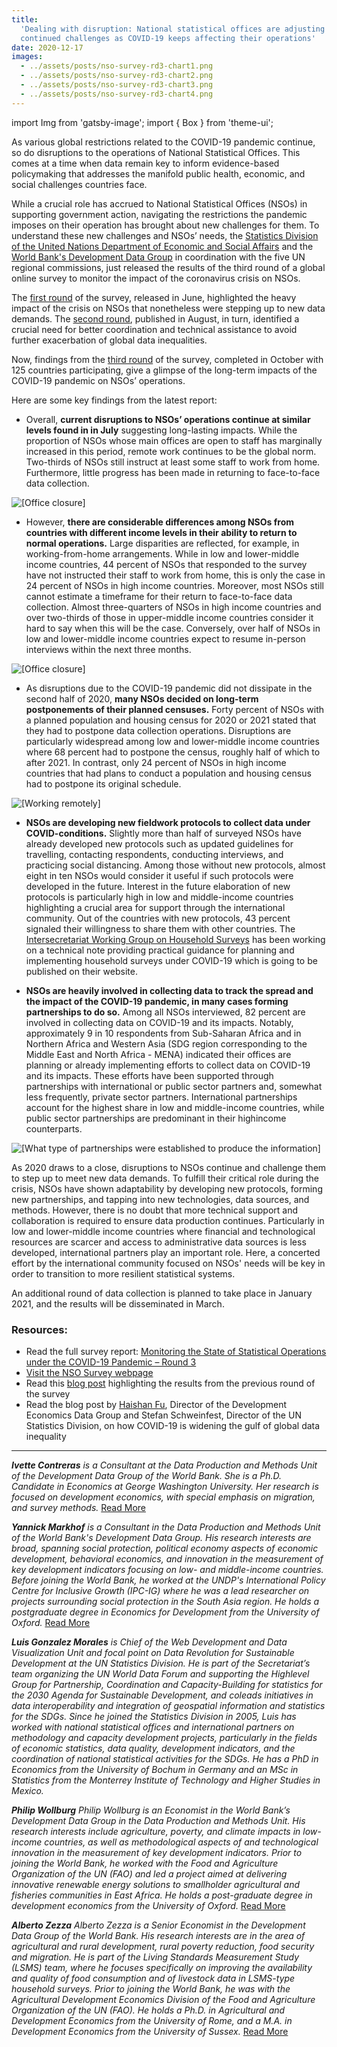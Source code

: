```yaml
---
title:
  'Dealing with disruption: National statistical offices are adjusting to
  continued challenges as COVID-19 keeps affecting their operations'
date: 2020-12-17
images:
  - ../assets/posts/nso-survey-rd3-chart1.png
  - ../assets/posts/nso-survey-rd3-chart2.png
  - ../assets/posts/nso-survey-rd3-chart3.png
  - ../assets/posts/nso-survey-rd3-chart4.png
---
```


import Img from 'gatsby-image'; import { Box } from 'theme-ui';

As various global restrictions related to the COVID-19 pandemic continue, so do
disruptions to the operations of National Statistical Offices. This comes at a
time when data remain key to inform evidence-based policymaking that addresses
the manifold public health, economic, and social challenges countries face.

While a crucial role has accrued to National Statistical Offices (NSOs) in
supporting government action, navigating the restrictions the pandemic imposes
on their operation has brought about new challenges for them. To understand
these new challenges and NSOs’ needs, the
[Statistics Division of the United Nations Department of Economic and Social Affairs](https://covid-19-response.unstatshub.org/statistical-programmes/covid19-nso-survey/)
and the
[World Bank's Development Data Group](https://www.worldbank.org/en/research/brief/survey-of-national-statistical-offices-nsos-during-covid-19)
in coordination with the five UN regional commissions, just released the results
of the third round of a global online survey to monitor the impact of the
coronavirus crisis on NSOs.

The
[first round](https://blogs.worldbank.org/opendata/covid-19-widens-gulf-global-data-inequality-while-national-statistical-offices-step-up)
of the survey, released in June, highlighted the heavy impact of the crisis on
NSOs that nonetheless were stepping up to new data demands. The
[second round](https://blogs.worldbank.org/opendata/coping-pandemic-crisis-what-do-national-statistical-offices-need-most),
published in August, in turn, identified a crucial need for better coordination
and technical assistance to avoid further exacerbation of global data
inequalities.

Now, findings from the
[third round](http://documents1.worldbank.org/curated/en/833751608029512958/pdf/Monitoring-the-State-of-Statistical-Operations-under-the-COVID-19-Pandemic-Highlights-from-the-Third-Round-of-a-Global-COVID-19-Survey-of-National-Statistical-Offices-NSOs.pdf)
of the survey, completed in October with 125 countries participating, give a
glimpse of the long-term impacts of the COVID-19 pandemic on NSOs’ operations.

Here are some key findings from the latest report:

- Overall, **current disruptions to NSOs’ operations continue at similar levels
  found in in July** suggesting long-lasting impacts. While the proportion of
  NSOs whose main offices are open to staff has marginally increased in this
  period, remote work continues to be the global norm. Two-thirds of NSOs still
  instruct at least some staff to work from home. Furthermore, little progress
  has been made in returning to face-to-face data collection.

<Box mb={3}>
  <Img
    fluid={props.images[0]}
    title="[Office closure]"
    alt="[Office closure]"
  />
</Box>

- However, **there are considerable differences among NSOs from countries with
  different income levels in their ability to return to normal operations.**
  Large disparities are reflected, for example, in working-from-home
  arrangements. While in low and lower-middle income countries, 44 percent of
  NSOs that responded to the survey have not instructed their staff to work from
  home, this is only the case in 24 percent of NSOs in high income countries.
  Moreover, most NSOs still cannot estimate a timeframe for their return to
  face-to-face data collection. Almost three-quarters of NSOs in high income
  countries and over two-thirds of those in upper-middle income countries
  consider it hard to say when this will be the case. Conversely, over half of
  NSOs in low and lower-middle income countries expect to resume in-person
  interviews within the next three months.

<Box mb={3}>
  <Img
    fluid={props.images[1]}
    title="[Office closure]"
    alt="[Office closure]"
  />
</Box>

- As disruptions due to the COVID-19 pandemic did not dissipate in the second
  half of 2020, **many NSOs decided on long-term postponements of their planned
  censuses.** Forty percent of NSOs with a planned population and housing census
  for 2020 or 2021 stated that they had to postpone data collection operations.
  Disruptions are particularly widespread among low and lower-middle income
  countries where 68 percent had to postpone the census, roughly half of which
  to after 2021. In contrast, only 24 percent of NSOs in high income countries
  that had plans to conduct a population and housing census had to postpone its
  original schedule.

<Box mb={3}>
  <Img
    fluid={props.images[2]}
    title="[Working remotely]"
    alt="[Working remotely]"
  />
</Box>

- **NSOs are developing new fieldwork protocols to collect data under
  COVID-conditions.** Slightly more than half of surveyed NSOs have already
  developed new protocols such as updated guidelines for travelling, contacting
  respondents, conducting interviews, and practicing social distancing. Among
  those without new protocols, almost eight in ten NSOs would consider it useful
  if such protocols were developed in the future. Interest in the future
  elaboration of new protocols is particularly high in low and middle-income
  countries highlighting a crucial area for support through the international
  community. Out of the countries with new protocols, 43 percent signaled their
  willingness to share them with other countries. The
  [Intersecretariat Working Group on Household Surveys](https://unstats.un.org/iswghs/task-forces/covid-19-and-household-surveys/)
  has been working on a technical note providing practical guidance for planning
  and implementing household surveys under COVID-19 which is going to be
  published on their website.

- **NSOs are heavily involved in collecting data to track the spread and the
  impact of the COVID-19 pandemic, in many cases forming partnerships to do
  so.** Among all NSOs interviewed, 82 percent are involved in collecting data
  on COVID-19 and its impacts. Notably, approximately 9 in 10 respondents from
  Sub-Saharan Africa and in Northern Africa and Western Asia (SDG region
  corresponding to the Middle East and North Africa - MENA) indicated their
  offices are planning or already implementing efforts to collect data on
  COVID-19 and its impacts. These efforts have been supported through
  partnerships with international or public sector partners and, somewhat less
  frequently, private sector partners. International partnerships account for
  the highest share in low and middle-income countries, while public sector
  partnerships are predominant in their highincome counterparts.

<Box mb={3}>
  <Img
    fluid={props.images[3]}
    title="[What type of partnerships were established to produce the information]"
    alt="[What type of partnerships were established to produce the information]"
  />
</Box>

As 2020 draws to a close, disruptions to NSOs continue and challenge them to
step up to meet new data demands. To fulfill their critical role during the
crisis, NSOs have shown adaptability by developing new protocols, forming new
partnerships, and tapping into new technologies, data sources, and methods.
However, there is no doubt that more technical support and collaboration is
required to ensure data production continues. Particularly in low and
lower-middle income countries where financial and technological resources are
scarcer and access to administrative data sources is less developed,
international partners play an important role. Here, a concerted effort by the
international community focused on NSOs' needs will be key in order to
transition to more resilient statistical systems.

An additional round of data collection is planned to take place in January 2021,
and the results will be disseminated in March.

### Resources:

- Read the full survey report:
  [Monitoring the State of Statistical Operations under the COVID-19 Pandemic – Round 3](http://documents1.worldbank.org/curated/en/833751608029512958/pdf/Monitoring-the-State-of-Statistical-Operations-under-the-COVID-19-Pandemic-Highlights-from-the-Third-Round-of-a-Global-COVID-19-Survey-of-National-Statistical-Offices-NSOs.pdf)
- [Visit the NSO Survey webpage](https://www.worldbank.org/en/research/brief/survey-of-national-statistical-offices-nsos-during-covid-19)
- Read this
  [blog post](https://blogs.worldbank.org/opendata/coping-pandemic-crisis-what-do-national-statistical-offices-need-most)
  highlighting the results from the previous round of the survey
- Read the blog post by
  [Haishan Fu](https://blogs.worldbank.org/opendata/covid-19-widens-gulf-global-data-inequality-while-national-statistical-offices-step-up),
  Director of the Development Economics Data Group and Stefan Schweinfest,
  Director of the UN Statistics Division, on how COVID-19 is widening the gulf
  of global data inequality

---

_**Ivette Contreras** is a Consultant at the Data Production and Methods Unit of
the Development Data Group of the World Bank. She is a Ph.D. Candidate in
Economics at George Washington University. Her research is focused on
development economics, with special emphasis on migration, and survey methods._
[Read More](https://blogs.worldbank.org/team/ivette-maria-contreras-gonzalez)

_**Yannick Markhof** is a Consultant in the Data Production and Methods Unit of
the World Bank's Development Data Group. His research interests are broad,
spanning social protection, political economy aspects of economic development,
behavioral economics, and innovation in the measurement of key development
indicators focusing on low- and middle-income countries. Before joining the
World Bank, he worked at the UNDP's International Policy Centre for Inclusive
Growth (IPC-IG) where he was a lead researcher on projects surrounding social
protection in the South Asia region. He holds a postgraduate degree in Economics
for Development from the University of Oxford._
[Read More](https://blogs.worldbank.org/team/yannick-markhof)

_**Luis Gonzalez Morales** is Chief of the Web Development and Data
Visualization Unit and focal point on Data Revolution for Sustainable
Development at the UN Statistics Division. He is part of the Secretariat’s team
organizing the UN World Data Forum and supporting the Highlevel Group for
Partnership, Coordination and Capacity-Building for statistics for the 2030
Agenda for Sustainable Development, and coleads initiatives in data
interoperability and integration of geospatial information and statistics for
the SDGs. Since he joined the Statistics Division in 2005, Luis has worked with
national statistical offices and international partners on methodology and
capacity development projects, particularly in the fields of economic
statistics, data quality, development indicators, and the coordination of
national statistical activities for the SDGs. He has a PhD in Economics from the
University of Bochum in Germany and an MSc in Statistics from the Monterrey
Institute of Technology and Higher Studies in Mexico._

_**Philip Wollburg** Philip Wollburg is an Economist in the World Bank’s
Development Data Group in the Data Production and Methods Unit. His research
interests include agriculture, poverty, and climate impacts in low-income
countries, as well as methodological aspects of and technological innovation in
the measurement of key development indicators. Prior to joining the World Bank,
he worked with the Food and Agriculture Organization of the UN (FAO) and led a
project aimed at delivering innovative renewable energy solutions to smallholder
agricultural and fisheries communities in East Africa. He holds a post-graduate
degree in development economics from the University of Oxford._
[Read More](https://blogs.worldbank.org/team/philip-randolph-wollburg)

_**Alberto Zezza** Alberto Zezza is a Senior Economist in the Development Data
Group of the World Bank. His research interests are in the area of agricultural
and rural development, rural poverty reduction, food security and migration. He
is part of the Living Standards Measurement Study (LSMS) team, where he focuses
specifically on improving the availability and quality of food consumption and
of livestock data in LSMS-type household surveys. Prior to joining the World
Bank, he was with the Agricultural Development Economics Division of the Food
and Agriculture Organization of the UN (FAO). He holds a Ph.D. in Agricultural
and Development Economics from the University of Rome, and a M.A. in Development
Economics from the University of Sussex._
[Read More](https://blogs.worldbank.org/team/alberto-zezza)
